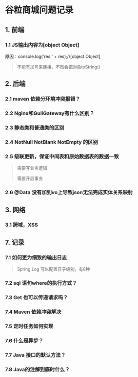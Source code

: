 # 谷粒商城问题记录

## 1. 前端

### 1.1 JS输出内容为[object Object]

原因：console.log('res:' + res);//[object Object]

> 不能有加号来连接，不然会把对象toString()

## 2. 后端

### 2.1 maven 依赖分环境冲突报错？

### 2.2 Nginx和GuliGateway有什么区别？

### 2.3 静态类和普通类的区别

### 2.4  NotNull NotBlank NotEmpty 的区别

### 2.5 级联更新，保证中间表和原始数据表的数据一致

> 需要写业务逻辑
>
> 需要开启事务

### 2.6 @Data 没有加到vo上导致json无法完成实体关系映射



## 3. 网络

### 3.1 跨域，XSS



## 7. 记录

### 7.1 如何更为细致的输出日志

> Spring Log 可以配置日子级别，有8种

### 7.2 sql 语句where的执行方式？

### 7.3 Get 也可以传递请求吗？

### 7.4 Maven 依赖冲突解决

### 7.5 定时任务如何实现

### 7.6 什么是异步？

### 7.7 Java 接口的默认方法？

### 7.8 Java的注解到底时什么？



